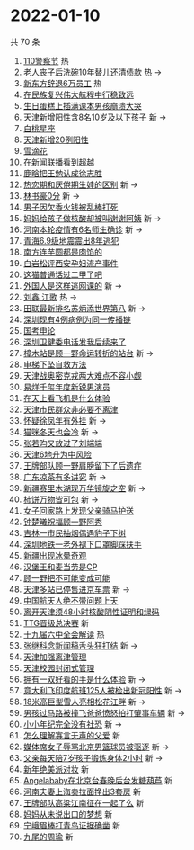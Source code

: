 # 2022-01-10

共 70 条

<!-- BEGIN -->
<!-- 最后更新时间 Mon Jan 10 2022 07:14:54 GMT+0800 (China Standard Time) -->

1. [110警察节](https://s.weibo.com//weibo?q=%23110%E8%AD%A6%E5%AF%9F%E8%8A%82%23&Refer=new_time)
   热
1. [老人丧子后洗碗10年替儿还清债款](https://s.weibo.com//weibo?q=%23%E8%80%81%E4%BA%BA%E4%B8%A7%E5%AD%90%E5%90%8E%E6%B4%97%E7%A2%9710%E5%B9%B4%E6%9B%BF%E5%84%BF%E8%BF%98%E6%B8%85%E5%80%BA%E6%AC%BE%23&Refer=top)
   热 ->
1. [新东方辞退6万员工](https://s.weibo.com//weibo?q=%23%E6%96%B0%E4%B8%9C%E6%96%B9%E8%BE%9E%E9%80%806%E4%B8%87%E5%91%98%E5%B7%A5%23&Refer=top)
   热
1. [在民族复兴伟大航程中行稳致远](https://s.weibo.com//weibo?q=%23%E5%9C%A8%E6%B0%91%E6%97%8F%E5%A4%8D%E5%85%B4%E4%BC%9F%E5%A4%A7%E8%88%AA%E7%A8%8B%E4%B8%AD%E8%A1%8C%E7%A8%B3%E8%87%B4%E8%BF%9C%23&Refer=top)
1. [生日蛋糕上插满课本男孩崩溃大哭](https://s.weibo.com//weibo?q=%23%E7%94%9F%E6%97%A5%E8%9B%8B%E7%B3%95%E4%B8%8A%E6%8F%92%E6%BB%A1%E8%AF%BE%E6%9C%AC%E7%94%B7%E5%AD%A9%E5%B4%A9%E6%BA%83%E5%A4%A7%E5%93%AD%23&Refer=top)
1. [天津新增阳性含8名10岁及以下孩子](https://s.weibo.com//weibo?q=%23%E5%A4%A9%E6%B4%A5%E6%96%B0%E5%A2%9E%E9%98%B3%E6%80%A7%E5%90%AB8%E5%90%8D10%E5%B2%81%E5%8F%8A%E4%BB%A5%E4%B8%8B%E5%AD%A9%E5%AD%90%23&Refer=top)
   新 ->
1. [白桃星座](https://s.weibo.com//weibo?q=%23%E7%99%BD%E6%A1%83%E6%98%9F%E5%BA%A7%23&Refer=top)
1. [天津新增20例阳性](https://s.weibo.com//weibo?q=%23%E5%A4%A9%E6%B4%A5%E6%96%B0%E5%A2%9E20%E4%BE%8B%E9%98%B3%E6%80%A7%23&Refer=top)
1. [雪滴花](https://s.weibo.com//weibo?q=%E9%9B%AA%E6%BB%B4%E8%8A%B1&Refer=top)
1. [在新闻联播看到超越](https://s.weibo.com//weibo?q=%23%E5%9C%A8%E6%96%B0%E9%97%BB%E8%81%94%E6%92%AD%E7%9C%8B%E5%88%B0%E8%B6%85%E8%B6%8A%23&Refer=top)
1. [鹿晗把王勉认成徐志胜](https://s.weibo.com//weibo?q=%23%E9%B9%BF%E6%99%97%E6%8A%8A%E7%8E%8B%E5%8B%89%E8%AE%A4%E6%88%90%E5%BE%90%E5%BF%97%E8%83%9C%23&Refer=top)
1. [热恋期和厌倦期生娃的区别](https://s.weibo.com//weibo?q=%23%E7%83%AD%E6%81%8B%E6%9C%9F%E5%92%8C%E5%8E%8C%E5%80%A6%E6%9C%9F%E7%94%9F%E5%A8%83%E7%9A%84%E5%8C%BA%E5%88%AB%23&Refer=top)
   新 ->
1. [林书豪0分](https://s.weibo.com//weibo?q=%23%E6%9E%97%E4%B9%A6%E8%B1%AA0%E5%88%86%23&Refer=top)
   新 ->
1. [男子因欠香火钱被乱棒打死](https://s.weibo.com//weibo?q=%23%E7%94%B7%E5%AD%90%E5%9B%A0%E6%AC%A0%E9%A6%99%E7%81%AB%E9%92%B1%E8%A2%AB%E4%B9%B1%E6%A3%92%E6%89%93%E6%AD%BB%23&Refer=top)
1. [妈妈给孩子做核酸却被叫谢谢阿姨](https://s.weibo.com//weibo?q=%23%E5%A6%88%E5%A6%88%E7%BB%99%E5%AD%A9%E5%AD%90%E5%81%9A%E6%A0%B8%E9%85%B8%E5%8D%B4%E8%A2%AB%E5%8F%AB%E8%B0%A2%E8%B0%A2%E9%98%BF%E5%A7%A8%23&Refer=top)
   新 ->
1. [河南本轮疫情有6名师生确诊](https://s.weibo.com//weibo?q=%23%E6%B2%B3%E5%8D%97%E6%9C%AC%E8%BD%AE%E7%96%AB%E6%83%85%E6%9C%896%E5%90%8D%E5%B8%88%E7%94%9F%E7%A1%AE%E8%AF%8A%23&Refer=top)
   新 ->
1. [青海6.9级地震震出8年逃犯](https://s.weibo.com//weibo?q=%23%E9%9D%92%E6%B5%B76.9%E7%BA%A7%E5%9C%B0%E9%9C%87%E9%9C%87%E5%87%BA8%E5%B9%B4%E9%80%83%E7%8A%AF%23&Refer=top)
1. [南方连芋圆都是肉馅的](https://s.weibo.com//weibo?q=%23%E5%8D%97%E6%96%B9%E8%BF%9E%E8%8A%8B%E5%9C%86%E9%83%BD%E6%98%AF%E8%82%89%E9%A6%85%E7%9A%84%23&Refer=top)
1. [白岩松评西安孕妇流产事件](https://s.weibo.com//weibo?q=%23%E7%99%BD%E5%B2%A9%E6%9D%BE%E8%AF%84%E8%A5%BF%E5%AE%89%E5%AD%95%E5%A6%87%E6%B5%81%E4%BA%A7%E4%BA%8B%E4%BB%B6%23&Refer=top)
1. [这猫普通话过二甲了吧](https://s.weibo.com//weibo?q=%E8%BF%99%E7%8C%AB%E6%99%AE%E9%80%9A%E8%AF%9D%E8%BF%87%E4%BA%8C%E7%94%B2%E4%BA%86%E5%90%A7&Refer=top)
1. [外国人是这样逃网课的](https://s.weibo.com//weibo?q=%23%E5%A4%96%E5%9B%BD%E4%BA%BA%E6%98%AF%E8%BF%99%E6%A0%B7%E9%80%83%E7%BD%91%E8%AF%BE%E7%9A%84%23&Refer=top)
   新 ->
1. [刘鑫 江歌](https://s.weibo.com//weibo?q=%E5%88%98%E9%91%AB%20%E6%B1%9F%E6%AD%8C&Refer=top)
   热 ->
1. [田联最新排名苏炳添世界第八](https://s.weibo.com//weibo?q=%23%E7%94%B0%E8%81%94%E6%9C%80%E6%96%B0%E6%8E%92%E5%90%8D%E8%8B%8F%E7%82%B3%E6%B7%BB%E4%B8%96%E7%95%8C%E7%AC%AC%E5%85%AB%23&Refer=top)
   新 ->
1. [深圳现有4例病例为同一传播链](https://s.weibo.com//weibo?q=%23%E6%B7%B1%E5%9C%B3%E7%8E%B0%E6%9C%894%E4%BE%8B%E7%97%85%E4%BE%8B%E4%B8%BA%E5%90%8C%E4%B8%80%E4%BC%A0%E6%92%AD%E9%93%BE%23&Refer=top)
1. [国考申论](https://s.weibo.com//weibo?q=%E5%9B%BD%E8%80%83%E7%94%B3%E8%AE%BA&Refer=top)
1. [深圳卫健委电话发我后续来了](https://s.weibo.com//weibo?q=%23%E6%B7%B1%E5%9C%B3%E5%8D%AB%E5%81%A5%E5%A7%94%E7%94%B5%E8%AF%9D%E5%8F%91%E6%88%91%E5%90%8E%E7%BB%AD%E6%9D%A5%E4%BA%86%23&Refer=top)
1. [樟木站是顾一野命运转折的站台](https://s.weibo.com//weibo?q=%23%E6%A8%9F%E6%9C%A8%E7%AB%99%E6%98%AF%E9%A1%BE%E4%B8%80%E9%87%8E%E5%91%BD%E8%BF%90%E8%BD%AC%E6%8A%98%E7%9A%84%E7%AB%99%E5%8F%B0%23&Refer=top)
   新 ->
1. [电梯下坠自救方法](https://s.weibo.com//weibo?q=%23%E7%94%B5%E6%A2%AF%E4%B8%8B%E5%9D%A0%E8%87%AA%E6%95%91%E6%96%B9%E6%B3%95%23&Refer=top)
1. [天津战奥密克戎两大难点不容小觑](https://s.weibo.com//weibo?q=%23%E5%A4%A9%E6%B4%A5%E6%88%98%E5%A5%A5%E5%AF%86%E5%85%8B%E6%88%8E%E4%B8%A4%E5%A4%A7%E9%9A%BE%E7%82%B9%E4%B8%8D%E5%AE%B9%E5%B0%8F%E8%A7%91%23&Refer=top)
1. [易烊千玺年度新锐男演员](https://s.weibo.com//weibo?q=%23%E6%98%93%E7%83%8A%E5%8D%83%E7%8E%BA%E5%B9%B4%E5%BA%A6%E6%96%B0%E9%94%90%E7%94%B7%E6%BC%94%E5%91%98%23&Refer=top)
1. [在天上看飞机是什么体验](https://s.weibo.com//weibo?q=%23%E5%9C%A8%E5%A4%A9%E4%B8%8A%E7%9C%8B%E9%A3%9E%E6%9C%BA%E6%98%AF%E4%BB%80%E4%B9%88%E4%BD%93%E9%AA%8C%23&Refer=top)
1. [天津市民群众非必要不离津](https://s.weibo.com//weibo?q=%E5%A4%A9%E6%B4%A5%E5%B8%82%E6%B0%91%E7%BE%A4%E4%BC%97%E9%9D%9E%E5%BF%85%E8%A6%81%E4%B8%8D%E7%A6%BB%E6%B4%A5&Refer=top)
1. [怀疑徐凤年有外挂](https://s.weibo.com//weibo?q=%23%E6%80%80%E7%96%91%E5%BE%90%E5%87%A4%E5%B9%B4%E6%9C%89%E5%A4%96%E6%8C%82%23&Refer=top)
   新 ->
1. [猫咪冬天也会冷](https://s.weibo.com//weibo?q=%23%E7%8C%AB%E5%92%AA%E5%86%AC%E5%A4%A9%E4%B9%9F%E4%BC%9A%E5%86%B7%23&Refer=top)
   新 ->
1. [张若昀又放过了刘端端](https://s.weibo.com//weibo?q=%23%E5%BC%A0%E8%8B%A5%E6%98%80%E5%8F%88%E6%94%BE%E8%BF%87%E4%BA%86%E5%88%98%E7%AB%AF%E7%AB%AF%23&Refer=top)
1. [天津6地升为中风险](https://s.weibo.com//weibo?q=%23%E5%A4%A9%E6%B4%A56%E5%9C%B0%E5%8D%87%E4%B8%BA%E4%B8%AD%E9%A3%8E%E9%99%A9%23&Refer=top)
1. [王牌部队顾一野肩膀留下了后遗症](https://s.weibo.com//weibo?q=%23%E7%8E%8B%E7%89%8C%E9%83%A8%E9%98%9F%E9%A1%BE%E4%B8%80%E9%87%8E%E8%82%A9%E8%86%80%E7%95%99%E4%B8%8B%E4%BA%86%E5%90%8E%E9%81%97%E7%97%87%23&Refer=top)
1. [广东凉茶有多讲究](https://s.weibo.com//weibo?q=%E5%B9%BF%E4%B8%9C%E5%87%89%E8%8C%B6%E6%9C%89%E5%A4%9A%E8%AE%B2%E7%A9%B6&Refer=top)
   新 ->
1. [新疆赛里木湖现万华镜旋之空](https://s.weibo.com//weibo?q=%23%E6%96%B0%E7%96%86%E8%B5%9B%E9%87%8C%E6%9C%A8%E6%B9%96%E7%8E%B0%E4%B8%87%E5%8D%8E%E9%95%9C%E6%97%8B%E4%B9%8B%E7%A9%BA%23&Refer=top)
   新 ->
1. [柿饼万物皆可包](https://s.weibo.com//weibo?q=%E6%9F%BF%E9%A5%BC%E4%B8%87%E7%89%A9%E7%9A%86%E5%8F%AF%E5%8C%85&Refer=top)
   新 ->
1. [女子回家路上发现父亲骑马护送](https://s.weibo.com//weibo?q=%23%E5%A5%B3%E5%AD%90%E5%9B%9E%E5%AE%B6%E8%B7%AF%E4%B8%8A%E5%8F%91%E7%8E%B0%E7%88%B6%E4%BA%B2%E9%AA%91%E9%A9%AC%E6%8A%A4%E9%80%81%23&Refer=top)
1. [钟楚曦祝福顾一野阿秀](https://s.weibo.com//weibo?q=%23%E9%92%9F%E6%A5%9A%E6%9B%A6%E7%A5%9D%E7%A6%8F%E9%A1%BE%E4%B8%80%E9%87%8E%E9%98%BF%E7%A7%80%23&Refer=top)
1. [吉林一市民抽烟偶遇豹子下树](https://s.weibo.com//weibo?q=%23%E5%90%89%E6%9E%97%E4%B8%80%E5%B8%82%E6%B0%91%E6%8A%BD%E7%83%9F%E5%81%B6%E9%81%87%E8%B1%B9%E5%AD%90%E4%B8%8B%E6%A0%91%23&Refer=top)
1. [深圳地铁一老外褪下口罩脚踩扶手](https://s.weibo.com//weibo?q=%23%E6%B7%B1%E5%9C%B3%E5%9C%B0%E9%93%81%E4%B8%80%E8%80%81%E5%A4%96%E8%A4%AA%E4%B8%8B%E5%8F%A3%E7%BD%A9%E8%84%9A%E8%B8%A9%E6%89%B6%E6%89%8B%23&Refer=top)
1. [新疆出现冰晕奇观](https://s.weibo.com//weibo?q=%23%E6%96%B0%E7%96%86%E5%87%BA%E7%8E%B0%E5%86%B0%E6%99%95%E5%A5%87%E8%A7%82%23&Refer=top)
1. [汉堡王和麦当劳是CP](https://s.weibo.com//weibo?q=%23%E6%B1%89%E5%A0%A1%E7%8E%8B%E5%92%8C%E9%BA%A6%E5%BD%93%E5%8A%B3%E6%98%AFCP%23&Refer=top)
1. [顾一野把不可能变成可能](https://s.weibo.com//weibo?q=%23%E9%A1%BE%E4%B8%80%E9%87%8E%E6%8A%8A%E4%B8%8D%E5%8F%AF%E8%83%BD%E5%8F%98%E6%88%90%E5%8F%AF%E8%83%BD%23&Refer=top)
1. [天津多站已停售进京车票](https://s.weibo.com//weibo?q=%23%E5%A4%A9%E6%B4%A5%E5%A4%9A%E7%AB%99%E5%B7%B2%E5%81%9C%E5%94%AE%E8%BF%9B%E4%BA%AC%E8%BD%A6%E7%A5%A8%23&Refer=top)
   新 ->
1. [中国航天人绝不带问题上天](https://s.weibo.com//weibo?q=%23%E4%B8%AD%E5%9B%BD%E8%88%AA%E5%A4%A9%E4%BA%BA%E7%BB%9D%E4%B8%8D%E5%B8%A6%E9%97%AE%E9%A2%98%E4%B8%8A%E5%A4%A9%23&Refer=top)
1. [离开天津须48小时核酸阴性证明和绿码](https://s.weibo.com//weibo?q=%23%E7%A6%BB%E5%BC%80%E5%A4%A9%E6%B4%A5%E9%A1%BB48%E5%B0%8F%E6%97%B6%E6%A0%B8%E9%85%B8%E9%98%B4%E6%80%A7%E8%AF%81%E6%98%8E%E5%92%8C%E7%BB%BF%E7%A0%81%23&Refer=top)
1. [TTG晋级总决赛](https://s.weibo.com//weibo?q=%23TTG%E6%99%8B%E7%BA%A7%E6%80%BB%E5%86%B3%E8%B5%9B%23&Refer=top)
   新
1. [十九届六中全会解读](https://s.weibo.com//weibo?q=%23%E5%8D%81%E4%B9%9D%E5%B1%8A%E5%85%AD%E4%B8%AD%E5%85%A8%E4%BC%9A%E8%A7%A3%E8%AF%BB%23&Refer=new_time)
   热
1. [张继科念新闻稿舌头狂打结](https://s.weibo.com//weibo?q=%23%E5%BC%A0%E7%BB%A7%E7%A7%91%E5%BF%B5%E6%96%B0%E9%97%BB%E7%A8%BF%E8%88%8C%E5%A4%B4%E7%8B%82%E6%89%93%E7%BB%93%23&Refer=top)
   新 ->
1. [天津加强离津管理](https://s.weibo.com//weibo?q=%23%E5%A4%A9%E6%B4%A5%E5%8A%A0%E5%BC%BA%E7%A6%BB%E6%B4%A5%E7%AE%A1%E7%90%86%23&Refer=top)
1. [天津校园封闭式管理](https://s.weibo.com//weibo?q=%23%E5%A4%A9%E6%B4%A5%E6%A0%A1%E5%9B%AD%E5%B0%81%E9%97%AD%E5%BC%8F%E7%AE%A1%E7%90%86%23&Refer=top)
1. [拥有一双好看的手是什么体验](https://s.weibo.com//weibo?q=%23%E6%8B%A5%E6%9C%89%E4%B8%80%E5%8F%8C%E5%A5%BD%E7%9C%8B%E7%9A%84%E6%89%8B%E6%98%AF%E4%BB%80%E4%B9%88%E4%BD%93%E9%AA%8C%23&Refer=top)
   新 ->
1. [意大利飞印度航班125人被检出新冠阳性](https://s.weibo.com//weibo?q=%23%E6%84%8F%E5%A4%A7%E5%88%A9%E9%A3%9E%E5%8D%B0%E5%BA%A6%E8%88%AA%E7%8F%AD125%E4%BA%BA%E8%A2%AB%E6%A3%80%E5%87%BA%E6%96%B0%E5%86%A0%E9%98%B3%E6%80%A7%23&Refer=top)
   新 ->
1. [18米高巨型雪人亮相松花江畔](https://s.weibo.com//weibo?q=%2318%E7%B1%B3%E9%AB%98%E5%B7%A8%E5%9E%8B%E9%9B%AA%E4%BA%BA%E4%BA%AE%E7%9B%B8%E6%9D%BE%E8%8A%B1%E6%B1%9F%E7%95%94%23&Refer=top)
   新 ->
1. [男孩过马路被撞飞爸爸愤怒拍打肇事车辆](https://s.weibo.com//weibo?q=%23%E7%94%B7%E5%AD%A9%E8%BF%87%E9%A9%AC%E8%B7%AF%E8%A2%AB%E6%92%9E%E9%A3%9E%E7%88%B8%E7%88%B8%E6%84%A4%E6%80%92%E6%8B%8D%E6%89%93%E8%82%87%E4%BA%8B%E8%BD%A6%E8%BE%86%23&Refer=top)
   新 ->
1. [小小年纪完全没有社恐](https://s.weibo.com//weibo?q=%23%E5%B0%8F%E5%B0%8F%E5%B9%B4%E7%BA%AA%E5%AE%8C%E5%85%A8%E6%B2%A1%E6%9C%89%E7%A4%BE%E6%81%90%23&Refer=top)
   新 ->
1. [怎么理解寡言无声的父爱](https://s.weibo.com//weibo?q=%23%E6%80%8E%E4%B9%88%E7%90%86%E8%A7%A3%E5%AF%A1%E8%A8%80%E6%97%A0%E5%A3%B0%E7%9A%84%E7%88%B6%E7%88%B1%23&Refer=top)
   新
1. [媒体席女子辱骂北京男篮球员被驱逐](https://s.weibo.com//weibo?q=%23%E5%AA%92%E4%BD%93%E5%B8%AD%E5%A5%B3%E5%AD%90%E8%BE%B1%E9%AA%82%E5%8C%97%E4%BA%AC%E7%94%B7%E7%AF%AE%E7%90%83%E5%91%98%E8%A2%AB%E9%A9%B1%E9%80%90%23&Refer=top)
   新 ->
1. [父亲每天陪7岁孩子锻炼身体2小时](https://s.weibo.com//weibo?q=%23%E7%88%B6%E4%BA%B2%E6%AF%8F%E5%A4%A9%E9%99%AA7%E5%B2%81%E5%AD%A9%E5%AD%90%E9%94%BB%E7%82%BC%E8%BA%AB%E4%BD%932%E5%B0%8F%E6%97%B6%23&Refer=top)
   新 ->
1. [新年绝美派对妆](https://s.weibo.com//weibo?q=%23%E6%96%B0%E5%B9%B4%E7%BB%9D%E7%BE%8E%E6%B4%BE%E5%AF%B9%E5%A6%86%23&Refer=top)
   新
1. [Angelababy在北京台春晚后台发糖葫芦](https://s.weibo.com//weibo?q=%23Angelababy%E5%9C%A8%E5%8C%97%E4%BA%AC%E5%8F%B0%E6%98%A5%E6%99%9A%E5%90%8E%E5%8F%B0%E5%8F%91%E7%B3%96%E8%91%AB%E8%8A%A6%23&Refer=top)
   新
1. [河南夫妻上海卖拉面挣出3套房](https://s.weibo.com//weibo?q=%23%E6%B2%B3%E5%8D%97%E5%A4%AB%E5%A6%BB%E4%B8%8A%E6%B5%B7%E5%8D%96%E6%8B%89%E9%9D%A2%E6%8C%A3%E5%87%BA3%E5%A5%97%E6%88%BF%23&Refer=top)
   新
1. [王牌部队高粱江南征在一起了么](https://s.weibo.com//weibo?q=%23%E7%8E%8B%E7%89%8C%E9%83%A8%E9%98%9F%E9%AB%98%E7%B2%B1%E6%B1%9F%E5%8D%97%E5%BE%81%E5%9C%A8%E4%B8%80%E8%B5%B7%E4%BA%86%E4%B9%88%23&Refer=top)
   新
1. [妈妈从未说出口的梦想](https://s.weibo.com//weibo?q=%23%E5%A6%88%E5%A6%88%E4%BB%8E%E6%9C%AA%E8%AF%B4%E5%87%BA%E5%8F%A3%E7%9A%84%E6%A2%A6%E6%83%B3%23&Refer=top)
   新
1. [宁峨眉棒打青鸟证据确凿](https://s.weibo.com//weibo?q=%23%E5%AE%81%E5%B3%A8%E7%9C%89%E6%A3%92%E6%89%93%E9%9D%92%E9%B8%9F%E8%AF%81%E6%8D%AE%E7%A1%AE%E5%87%BF%23&Refer=top)
   新
1. [九尾的周瑜](https://s.weibo.com//weibo?q=%23%E4%B9%9D%E5%B0%BE%E7%9A%84%E5%91%A8%E7%91%9C%23&Refer=top)
   新

<!-- END -->
